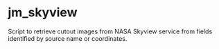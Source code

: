 # jm_skyview
Script to retrieve cutout images from NASA Skyview service from fields identified by source name or coordinates.
